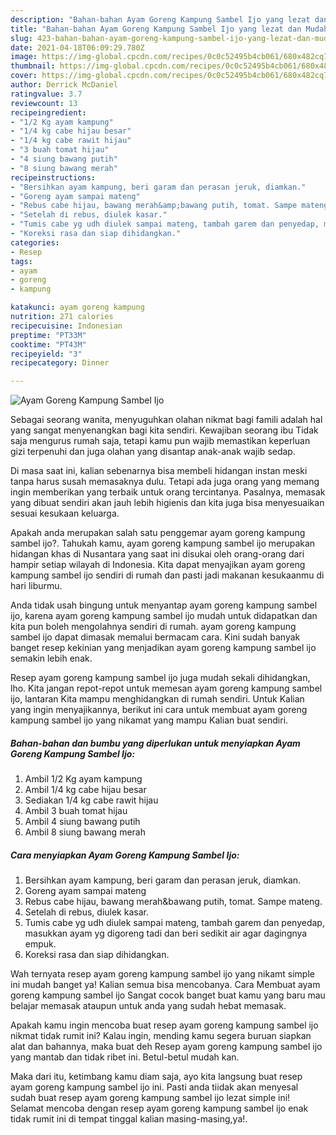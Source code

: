 ```yaml
---
description: "Bahan-bahan Ayam Goreng Kampung Sambel Ijo yang lezat dan Mudah Dibuat"
title: "Bahan-bahan Ayam Goreng Kampung Sambel Ijo yang lezat dan Mudah Dibuat"
slug: 423-bahan-bahan-ayam-goreng-kampung-sambel-ijo-yang-lezat-dan-mudah-dibuat
date: 2021-04-18T06:09:29.780Z
image: https://img-global.cpcdn.com/recipes/0c0c52495b4cb061/680x482cq70/ayam-goreng-kampung-sambel-ijo-foto-resep-utama.jpg
thumbnail: https://img-global.cpcdn.com/recipes/0c0c52495b4cb061/680x482cq70/ayam-goreng-kampung-sambel-ijo-foto-resep-utama.jpg
cover: https://img-global.cpcdn.com/recipes/0c0c52495b4cb061/680x482cq70/ayam-goreng-kampung-sambel-ijo-foto-resep-utama.jpg
author: Derrick McDaniel
ratingvalue: 3.7
reviewcount: 13
recipeingredient:
- "1/2 Kg ayam kampung"
- "1/4 kg cabe hijau besar"
- "1/4 kg cabe rawit hijau"
- "3 buah tomat hijau"
- "4 siung bawang putih"
- "8 siung bawang merah"
recipeinstructions:
- "Bersihkan ayam kampung, beri garam dan perasan jeruk, diamkan."
- "Goreng ayam sampai mateng"
- "Rebus cabe hijau, bawang merah&amp;bawang putih, tomat. Sampe mateng."
- "Setelah di rebus, diulek kasar."
- "Tumis cabe yg udh diulek sampai mateng, tambah garem dan penyedap, masukkan ayam yg digoreng tadi dan beri sedikit air agar dagingnya empuk."
- "Koreksi rasa dan siap dihidangkan."
categories:
- Resep
tags:
- ayam
- goreng
- kampung

katakunci: ayam goreng kampung 
nutrition: 271 calories
recipecuisine: Indonesian
preptime: "PT33M"
cooktime: "PT43M"
recipeyield: "3"
recipecategory: Dinner

---
```



![Ayam Goreng Kampung Sambel Ijo](https://img-global.cpcdn.com/recipes/0c0c52495b4cb061/680x482cq70/ayam-goreng-kampung-sambel-ijo-foto-resep-utama.jpg)

Sebagai seorang wanita, menyuguhkan olahan nikmat bagi famili adalah hal yang sangat menyenangkan bagi kita sendiri. Kewajiban seorang ibu Tidak saja mengurus rumah saja, tetapi kamu pun wajib memastikan keperluan gizi terpenuhi dan juga olahan yang disantap anak-anak wajib sedap.

Di masa  saat ini, kalian sebenarnya bisa membeli hidangan instan meski tanpa harus susah memasaknya dulu. Tetapi ada juga orang yang memang ingin memberikan yang terbaik untuk orang tercintanya. Pasalnya, memasak yang dibuat sendiri akan jauh lebih higienis dan kita juga bisa menyesuaikan sesuai kesukaan keluarga. 



Apakah anda merupakan salah satu penggemar ayam goreng kampung sambel ijo?. Tahukah kamu, ayam goreng kampung sambel ijo merupakan hidangan khas di Nusantara yang saat ini disukai oleh orang-orang dari hampir setiap wilayah di Indonesia. Kita dapat menyajikan ayam goreng kampung sambel ijo sendiri di rumah dan pasti jadi makanan kesukaanmu di hari liburmu.

Anda tidak usah bingung untuk menyantap ayam goreng kampung sambel ijo, karena ayam goreng kampung sambel ijo mudah untuk didapatkan dan kita pun boleh mengolahnya sendiri di rumah. ayam goreng kampung sambel ijo dapat dimasak memalui bermacam cara. Kini sudah banyak banget resep kekinian yang menjadikan ayam goreng kampung sambel ijo semakin lebih enak.

Resep ayam goreng kampung sambel ijo juga mudah sekali dihidangkan, lho. Kita jangan repot-repot untuk memesan ayam goreng kampung sambel ijo, lantaran Kita mampu menghidangkan di rumah sendiri. Untuk Kalian yang ingin menyajikannya, berikut ini cara untuk membuat ayam goreng kampung sambel ijo yang nikamat yang mampu Kalian buat sendiri.

<!--inarticleads1-->

##### Bahan-bahan dan bumbu yang diperlukan untuk menyiapkan Ayam Goreng Kampung Sambel Ijo:

1. Ambil 1/2 Kg ayam kampung
1. Ambil 1/4 kg cabe hijau besar
1. Sediakan 1/4 kg cabe rawit hijau
1. Ambil 3 buah tomat hijau
1. Ambil 4 siung bawang putih
1. Ambil 8 siung bawang merah




<!--inarticleads2-->

##### Cara menyiapkan Ayam Goreng Kampung Sambel Ijo:

1. Bersihkan ayam kampung, beri garam dan perasan jeruk, diamkan.
1. Goreng ayam sampai mateng
1. Rebus cabe hijau, bawang merah&amp;bawang putih, tomat. Sampe mateng.
1. Setelah di rebus, diulek kasar.
1. Tumis cabe yg udh diulek sampai mateng, tambah garem dan penyedap, masukkan ayam yg digoreng tadi dan beri sedikit air agar dagingnya empuk.
1. Koreksi rasa dan siap dihidangkan.




Wah ternyata resep ayam goreng kampung sambel ijo yang nikamt simple ini mudah banget ya! Kalian semua bisa mencobanya. Cara Membuat ayam goreng kampung sambel ijo Sangat cocok banget buat kamu yang baru mau belajar memasak ataupun untuk anda yang sudah hebat memasak.

Apakah kamu ingin mencoba buat resep ayam goreng kampung sambel ijo nikmat tidak rumit ini? Kalau ingin, mending kamu segera buruan siapkan alat dan bahannya, maka buat deh Resep ayam goreng kampung sambel ijo yang mantab dan tidak ribet ini. Betul-betul mudah kan. 

Maka dari itu, ketimbang kamu diam saja, ayo kita langsung buat resep ayam goreng kampung sambel ijo ini. Pasti anda tiidak akan menyesal sudah buat resep ayam goreng kampung sambel ijo lezat simple ini! Selamat mencoba dengan resep ayam goreng kampung sambel ijo enak tidak rumit ini di tempat tinggal kalian masing-masing,ya!.

